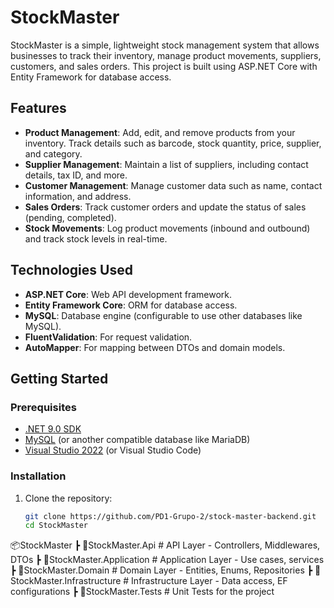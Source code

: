 # StockMaster

StockMaster is a simple, lightweight stock management system that allows businesses to track their inventory, manage product movements, suppliers, customers, and sales orders. This project is built using ASP.NET Core with Entity Framework for database access.

## Features

- **Product Management**: Add, edit, and remove products from your inventory. Track details such as barcode, stock quantity, price, supplier, and category.
- **Supplier Management**: Maintain a list of suppliers, including contact details, tax ID, and more.
- **Customer Management**: Manage customer data such as name, contact information, and address.
- **Sales Orders**: Track customer orders and update the status of sales (pending, completed).
- **Stock Movements**: Log product movements (inbound and outbound) and track stock levels in real-time.

## Technologies Used

- **ASP.NET Core**: Web API development framework.
- **Entity Framework Core**: ORM for database access.
- **MySQL**: Database engine (configurable to use other databases like MySQL).
- **FluentValidation**: For request validation.
- **AutoMapper**: For mapping between DTOs and domain models.

## Getting Started

### Prerequisites

- [.NET 9.0 SDK](https://dotnet.microsoft.com/download/dotnet/7.0)
- [MySQL](https://dev.mysql.com/downloads/mysql/) (or another compatible database like MariaDB)
- [Visual Studio 2022](https://visualstudio.microsoft.com/) (or Visual Studio Code)

### Installation

1. Clone the repository:

   ```bash
   git clone https://github.com/PD1-Grupo-2/stock-master-backend.git
   cd StockMaster

📦StockMaster
 ┣ 📂StockMaster.Api            # API Layer - Controllers, Middlewares, DTOs
 ┣ 📂StockMaster.Application    # Application Layer - Use cases, services
 ┣ 📂StockMaster.Domain         # Domain Layer - Entities, Enums, Repositories
 ┣ 📂StockMaster.Infrastructure # Infrastructure Layer - Data access, EF configurations
 ┣ 📂StockMaster.Tests          # Unit Tests for the project
